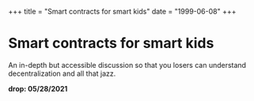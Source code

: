 +++
title = "Smart contracts for smart kids"
date = "1999-06-08"
+++



# Smart contracts for smart kids

An in-depth but accessible discussion so that you losers can understand decentralization and all that jazz.

**drop: 05/28/2021**